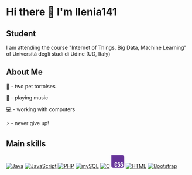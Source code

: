# Hi there 👋 I'm Ilenia141

## Student

I am attending the course "Internet of Things, Big Data, Machine Learning" of Università degli studi di Udine (UD, Italy)

## About Me

🐢 - two pet tortoises

🎸 - playing music

💻 - working with computers

⚡ - never give up!

## Main skills

<a href="https://www.oracle.com/java/" target="_blank" rel="noreferrer" title="Java"><img src="https://raw.githubusercontent.com/danielcranney/profileme-dev/main/public/icons/skills/java-colored.svg" width="36" height="36" alt="Java" /></a>
<a href="https://www.javascript.com/" target="_blank" title="JavaScript"><img src="https://raw.githubusercontent.com/danielcranney/profileme-dev/main/public/icons/skills/javascript-colored.svg" width="36" height="36" alt="JavaScript"/></a>
<a href="https://www.php.net/" target="_blank" title="PHP"><img src="https://raw.githubusercontent.com/danielcranney/profileme-dev/main/public/icons/skills/php-colored.svg" width="36" height="36" alt="PHP"/></a>
<a href="https://www.mysql.com/" target="_blank" title="mySQL"><img src="https://raw.githubusercontent.com/danielcranney/profileme-dev/main/public/icons/skills/mysql-colored.svg" width="36" height="36" alt="mySQL"/></a>
<a href="https://en.wikipedia.org/wiki/C_(programming_language)" target="_blank" title="C"><img src="https://raw.githubusercontent.com/danielcranney/profileme-dev/main/public/icons/skills/c-colored.svg" width="36" height="36" alt="C"/></a>
<a href="https://en.wikipedia.org/wiki/CSS" target="_blank" title="CSS"><img src="https://raw.githubusercontent.com/danielcranney/profileme-dev/main/public/icons/skills/css3-colored.svg" width="36" height="36" alt="CSS"/></a>
<a href="https://en.wikipedia.org/wiki/HTML" target="_blank" title="HTML"><img src="https://raw.githubusercontent.com/danielcranney/profileme-dev/main/public/icons/skills/html5-colored.svg" width="36" height="36" alt="HTML"/></a>
<a href="https://getbootstrap.com/" target="_blank" title="Bootstrap"><img src="https://raw.githubusercontent.com/danielcranney/profileme-dev/main/public/icons/skills/bootstrap-colored.svg" width="36" height="36" alt="Bootstrap"/></a>

